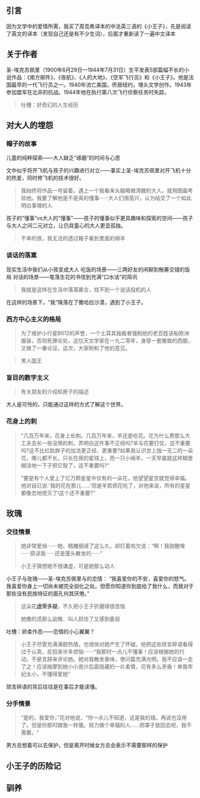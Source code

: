 ## 引言

因为文学中的爱情所需，我买了周克希译本的中法英三语的《小王子》，先是阅读了英文的译本（发现自己还是有不少生词），后面才重新读了一遍中文译本


## 关于作者

圣-埃克苏佩里（1900年6月29日—1944年7月31日）生平发表5部篇幅不长的小说作品：《南方邮件》、《夜航》、《人的大地》、《空军飞行员》和《小王子》。他是法国最早的一代飞行员之一。1940年流亡美国，侨居纽约，埋头文学创作。1943年参加盟军在北非的抗战。1944年他在执行第八次飞行侦察任务时失踪。

>吐槽：好奇幻的人生经历

## 对大人的埋怨

### 帽子的故事

儿童的纯粹探索——大人缺乏“琢磨”的时间与心思

文中似乎将开飞机与孩子的兴趣进行对立——事实上圣-埃克苏佩里对开飞机十分的热爱，同时修飞机的技术很好。

>我始终将作品一号留着，遇上一个我看来头脑略微清醒的大人，就用图画考验他。我要了解他是不是真的懂事······大人们很高兴，认为结交了一个如此明白事理的人

孩子的”懂事“vs大人的“懂事”——孩子的懂事似乎更具趣味和探索的空间——孩子与大人之间二元对立，让仍具童心的大人更显孤独。

>不幸的很，我无法的透过箱子看到里面的绵羊

### 谈话的落寞

现实生活中我们从小孩变成大人
吃饭的场景——三两好友的闲聊到觥筹交错的饭局
对话的场景——笔落生花的书信到充满“口水话”的简讯

>我就是这样在生活中落落寡合，找不到一个说话投机的人

在这样的场景下，“我”降落在了撒哈拉沙漠，遇到了小王子。

### 西方中心主义的格局

>为了维护小行星B612的声誉，一个土耳其独裁者强制他的老百姓该船欧洲服装，否则死罪论处，这位天文学家在一九二零年，身穿一套雅致的西服，又做了一番论证。这次，大家附和了他的意见。

>黑人国王

### 盲目的数字主义

>有关朋友的介绍和房子的描述

大人是可怜的，只能通过这样的方式了解这个世界。

### 花身上的刺

>"几百万年来，花身上长刺。几百万年来，羊还是吃花。花为什么费那么大工夫去长一些没用的刺，弄明白这件事不正经吗?羊与花要打仗，这不重要吗?这不比红脸胖子的加法更正经、更重要?如果我认识世上独一无二的一朵花，哪儿都不长，只长在我的星球上，而一只小绵羊，一天早晨就这样糊里糊涂地一下子把它毁了，这不重要吗?“
>
>"要是有个人爱上了亿万颗星星中仅有的一朵花，他望望星空就觉得幸福。他对自已说:'我的花在那儿……’但是羊若把花吃了，对他来说，所有的星星都像忽地熄灭了!这个还不重要?"


## 玫瑰

### 交往情景
>她非常爱俏·······她、精雕细琢了这么久，却打着哈欠说：“啊！我刚醒哩······原谅我······还是蓬头散发的······”
>
>小王子猜想她不很谦虚，可是她那么动人

小王子与玫瑰——圣-埃克苏佩里与的恋情：
“我喜爱你的不安，喜爱你的怒气。我喜爱你身上一切尚未被完全驯化之处。但愿你知道你到底给了我什么，而我对于那些没有民族特征的面孔何其厌倦。”

>这朵花**虚荣多疑**，不久把小王子折磨得很苦恼
>
>她撒的谎那么幼稚、叫人抓住了又感到委屈

吐槽：娇柔作态——恋情的小心翼翼？

>小王子尽管充满满腔热情，也很快对她产生了怀疑。他把这些琐言碎语看得过于认真，反招来许多烦恼·······“我那时一点儿不懂事！应该根据她的行动，不是言辞来评论她。她对我散发香味，使问篇充满光明。我不应该一走了之！应该揣摩到她小小诡计后面隐藏的一片柔情，花有多么矛盾！单我年纪太小，不懂得爱她”

琐言碎语的背后往往是在事后才能读懂。


### 分手情景
>“是的，我爱你，”花对他说，“你一点儿不知道，这是我的错。再说也没用了。但是你那时跟我一样傻。努力做个幸福的人……把罩子放回去吧，我不需要。“

男方总想着可以去保护，但是离开时候女方总会表示不需要那样的保护



## 小王子的历险记



## 驯养
